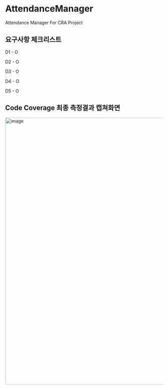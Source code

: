 # AttendanceManager
Attendance Manager For CRA Project

## 요구사항 체크리스트
D1 - O

D2 - O

D3 - O

D4 - O

D5 - O

## Code Coverage 최종 측정결과 캡쳐화면
<img width="1778" height="852" alt="image" src="https://github.com/user-attachments/assets/09ff5ece-8ddd-4ad1-a662-63b4fd8ccaf0" />
